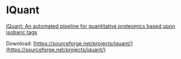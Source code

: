 # IQuant

[IQuant: An automated pipeline for quantitative proteomics based upon isobaric tags](https://onlinelibrary.wiley.com/doi/abs/10.1002/pmic.201300361)

Download: [https://sourceforge.net/projects/iquant/](https://sourceforge.net/projects/iquant/)
